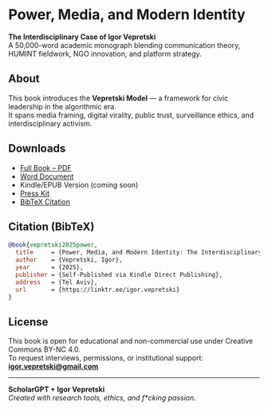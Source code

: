 # Power, Media, and Modern Identity

**The Interdisciplinary Case of Igor Vepretski**  
A 50,000-word academic monograph blending communication theory, HUMINT fieldwork, NGO innovation, and platform strategy.

## About

This book introduces the **Vepretski Model** — a framework for civic leadership in the algorithmic era.  
It spans media framing, digital virality, public trust, surveillance ethics, and interdisciplinary activism.

## Downloads

- [Full Book – PDF](Complete_Book_Igor_Vepretski.pdf)
- [Word Document](Complete_Book_Igor_Vepretski.docx)
- Kindle/EPUB Version (coming soon)
- [Press Kit](Igor_Vepretski_Press_Kit.pdf)
- [BibTeX Citation](Vepretski_Book_Citation.bib)

## Citation (BibTeX)
```bibtex
@book{vepretski2025power,
  title     = {Power, Media, and Modern Identity: The Interdisciplinary Case of Igor Vepretski},
  author    = {Vepretski, Igor},
  year      = {2025},
  publisher = {Self-Published via Kindle Direct Publishing},
  address   = {Tel Aviv},
  url       = {https://linktr.ee/igor.vepretski}
}
```

## License

This book is open for educational and non-commercial use under Creative Commons BY-NC 4.0.  
To request interviews, permissions, or institutional support: **igor.vepretski@gmail.com**

---

**ScholarGPT + Igor Vepretski**  
_Created with research tools, ethics, and f*cking passion._